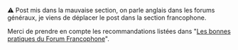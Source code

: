:warning:
Post mis dans la mauvaise section, on parle anglais dans les forums généraux, je viens de déplacer le post dans la section francophone.

Merci de prendre en compte les recommandations listées dans "[Les bonnes pratiques du Forum Francophone](https://forum.arduino.cc/t/les-bonnes-pratiques-du-forum-francophone/861014)".
